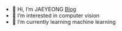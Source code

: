 - 👋 Hi, I’m JAEYEONG [Blog](https://arti1117.github.io)
- 👀 I’m interested in computer vision
- 🌱 I’m currently learning machine learning

<!---
arti1117/arti1117 is a ✨ special ✨ repository because its `README.md` (this file) appears on your GitHub profile.
You can click the Preview link to take a look at your changes.
--->
